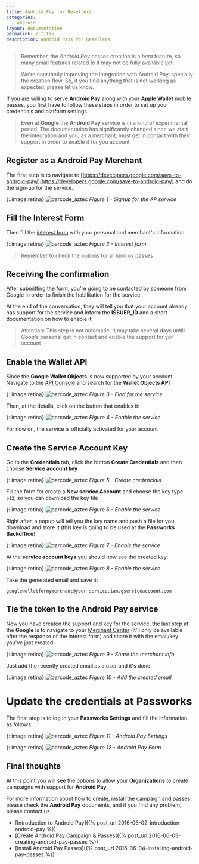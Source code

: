 ```yaml
---
title: Android Pay for Resellers
categories:
  - android
layout: documentation
permalink: /:title
description: Android Pass for Resellers
---
```


> Remember, the *Android Pay* passes creation is a *beta* feature, so many small features related
> to it may not be fully available yet.
>
> We're constantly improving the integration with Android Pay, specially the creation flow.
> So, if you find anything that is not working as expected, please let us know.

If you are willing to serve **Android Pay** along with your **Apple Wallet** mobile passes,
you first have to follow these steps in order to set up your credentials and platform settings.

> Even at **Google** the **Android Pay** service is in a kind of experimental period.
> The documentation has significantly changed since we start the integration and you, as a merchant,
> must get in contact with their support in order to enable it for you account.


## Register as a Android Pay Merchant

The first step is to navigate to
[https://developers.google.com/save-to-android-pay/](https://developers.google.com/save-to-android-pay/)
and do the sign-up for the service.

{:.image.retina}
![barcode_aztec](/assets/images/ap-signup.png)
*Figure 1 - Signup for the AP service*


## Fill the Interest Form

Then fill the [interest form](https://support.google.com/androidpay/merchant/contact/interest?rd=1)
with your personal and merchant's information.

{:.image.retina}
![barcode_aztec](/assets/images/ap-interestform.png)
*Figure 2 - Interest form*

> Remember to check the options for all kind os passes

## Receiving the confirmation

After submitting the form, you're going to be contacted by someone from Google in order to finish
the habilitation for the service.

At the end of the conversation, they will tell you that your account already has support for
the service and inform the __ISSUER_ID__ and a short documentation on how to enable it.

> Attention: This step is not automatic. It may take several days untill *Google* personal
> get in contact and enable the support for yor account


## Enable the Wallet API

Since the **Google Wallet Objects** is now supported by your account. Navigate to the
[API Console](https://console.developers.google.com/apis/library) and search for the __Wallet Objects API__

{:.image.retina}
![barcode_aztec](/assets/images/ap-enable1.png)
*Figure 3 - Find for the service*

Then, at the details, click on the button that enables it:

{:.image.retina}
![barcode_aztec](/assets/images/ap-enable2.png)
*Figure 4 - Enable the service*

For now on, the service is officially activated for your account

## Create the Service Account Key

Go to the __Credentials__ tab, click the button **Create Credentials** and then choose
__Service account key__

{:.image.retina}
![barcode_aztec](/assets/images/ap-create-servcred.png)
*Figure 5 - Create credencials*

Fill the form for create a **New service Account** and choose the key type `p12`, so you can download
the key file

{:.image.retina}
![barcode_aztec](/assets/images/ap-create-servcred2.png)
*Figure 6 - Enable the service*

Right after, a popup will tell you the key name and push a file for you download and store it
(this key is going to be used at the **Passworks Backoffice**)

{:.image.retina}
![barcode_aztec](/assets/images/ap-create-servcred3.png)
*Figure 7 - Enable the service*

At the **service account keys** you should now see the created key:

{:.image.retina}
![barcode_aztec](/assets/images/ap-create-servcred4.png)
*Figure 8 - Enable the service*

Take the generated email and save it:

`googlewalletformymerchant@your-service.iam.gserviceaccount.com`


## Tie the token to the Android Pay service

Now you have created the support and key for the service, the last step at the **Google** is to
navigate to your [Merchant Center](https://wallet.google.com/merchant/walletobjects/)
(it'll only be available after the response of the interest form) and share it with the email/key
you've just created:

{:.image.retina}
![barcode_aztec](/assets/images/ap-merchantcenter.png)
*Figure 9 - Share the merchant info*

Just add the recently created email as a user and it's done.

{:.image.retina}
![barcode_aztec](/assets/images/ap-merchantcenter-share.png)
*Figure 10 - Add the created email*

# Update the credentials at Passworks

The final step is to log in your **Passworks Settings** and fill the information as follows:

{:.image.retina}
![barcode_aztec](/assets/images/ap-pw-settings.png)
*Figure 11 - Android Pay Settings*

{:.image.retina}
![barcode_aztec](/assets/images/ap-pw-settings2.png)
*Figure 12 - Android Pay Form*

## Final thoughts

At this point you will see the options to allow your **Organizations** to create campaigns with
support for **Android Pay**.

For more information about how to create, install the campaign and passes, please check
the **Android Pay**  documents, and if you find any problem, please contact us.

 * [Introduction to Android Pay]({% post_url 2016-06-02-introduction-android-pay %})
 * [Create Android Pay Campaign & Passes]({% post_url 2016-06-03-creating-android-pay-passes %})
 * [Install Android Pay Passes]({% post_url 2016-06-04-installing-android-pay-passes %})

